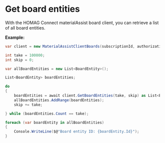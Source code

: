 # Get board entities
With the HOMAG Connect materialAssist board client, you can retrieve a list of all board entities.

<strong>Example:</strong>

```csharp
var client = new MaterialAssistClientBoards(subscriptionId, authorizationKey);

int take = 100000;
int skip = 0;

var allBoardEntities = new List<BoardEntity>();

List<BoardEntity> boardEntities;

do
{
    boardEntities = await client.GetBoardEntities(take, skip) as List<BoardEntity>;
    allBoardEntities.AddRange(boardEntities);
    skip += take;

} while (boardEntities.Count == take);

foreach (var boardEntity in allBoardEntities)
{
    Console.WriteLine($@"Board entity ID: {boardEntity.Id}");
}
```